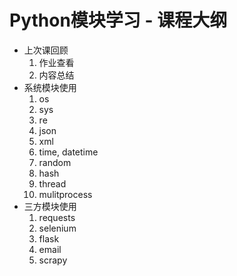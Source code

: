 # Python模块学习 - 课程大纲

- 上次课回顾
    1. 作业查看
    1. 内容总结
- 系统模块使用 
    1. os
    1. sys
    1. re
    1. json
    1. xml
    1. time, datetime
    1. random
    1. hash
    1. thread
    1. mulitprocess
- 三方模块使用
    1. requests
    1. selenium
    1. flask
    1. email
    1. scrapy
